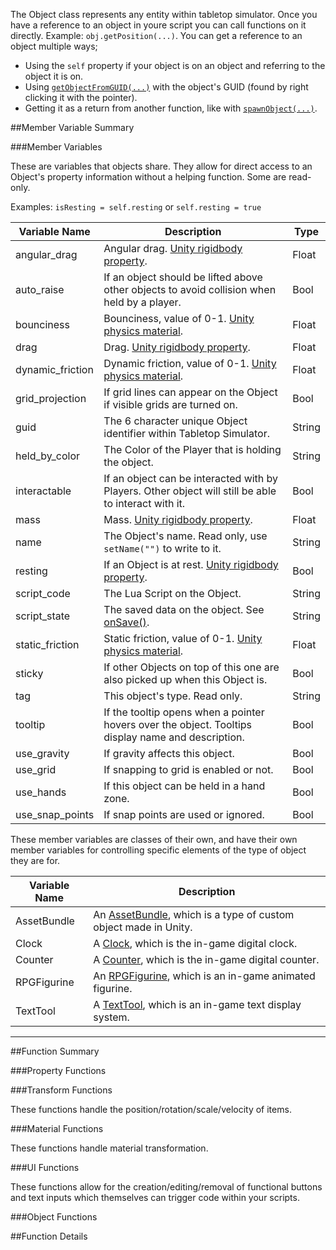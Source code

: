 The Object class represents any entity within tabletop simulator. Once you have a reference to an object in youre script you can call functions on it directly. Example: `obj.getPosition(...)`. You can get a reference to an object multiple ways;

* Using the `self` property if your object is on an object and referring to the object it is on.
* Using [`getObjectFromGUID(...)`](base#getobjectfromguid) with the object's GUID (found by right clicking it with the pointer).
* Getting it as a return from another function, like with [`spawnObject(...)`](base#spawnobject).

##Member Variable Summary

###Member Variables

These are variables that objects share. They allow for direct access to an Object's property information without a helping function. Some are read-only.

Examples: `isResting = self.resting` or `self.resting = true`

Variable Name | Description | Type
-- | -- | --
angular_drag | Angular drag. [Unity rigidbody property](https://docs.unity3d.com/Manual/class-Rigidbody.html). | Float
auto_raise | If an object should be lifted above other objects to avoid collision when held by a player. | Bool
bounciness | Bounciness, value of 0-1. [Unity physics material](https://docs.unity3d.com/Manual/class-PhysicMaterial.html). | Float
drag | Drag. [Unity rigidbody property](https://docs.unity3d.com/Manual/class-Rigidbody.html). | Float
dynamic_friction | Dynamic friction, value of 0-1. [Unity physics material](https://docs.unity3d.com/Manual/class-PhysicMaterial.html). | Float
grid_projection | If grid lines can appear on the Object if visible grids are turned on. | Bool
guid | The 6 character unique Object identifier within Tabletop Simulator. | String
held_by_color | The Color of the Player that is holding the object. | String
interactable | If an object can be interacted with by Players. Other object will still be able to interact with it. | Bool
mass | Mass. [Unity rigidbody property](https://docs.unity3d.com/Manual/class-Rigidbody.html). | Float
name | The Object's name. Read only, use `setName("")` to write to it. | String
resting | If an Object is at rest. [Unity rigidbody property](https://docs.unity3d.com/412/Documentation/Components/RigidbodySleeping.html). | Bool
script_code | The Lua Script on the Object. | String
script_state | The saved data on the object. See [onSave()](event#onsave). | String
static_friction | Static friction, value of 0-1. [Unity physics material](https://docs.unity3d.com/Manual/class-PhysicMaterial.html). | Float
sticky | If other Objects on top of this one are also picked up when this Object is. | Bool
tag | This object's type. Read only. | String
tooltip | If the tooltip opens when a pointer hovers over the object. Tooltips display name and description. | Bool
use_gravity | If gravity affects this object. | Bool
use_grid | If snapping to grid is enabled or not. | Bool
use_hands | If this object can be held in a hand zone. | Bool
use_snap_points | If snap points are used or ignored. | Bool

These member variables are classes of their own, and have their own member variables for controlling specific elements of the type of object they are for.

Variable Name | Description
-- | --
AssetBundle | An [AssetBundle](assetbundle), which is a type of custom object made in Unity.
Clock | A [Clock](clock), which is the in-game digital clock.
Counter | A [Counter](counter), which is the in-game digital counter.
RPGFigurine | An [RPGFigurine](rpgfigurine), which is an in-game animated figurine.
TextTool | A [TextTool](texttool), which is an in-game text display system.

---


##Function Summary



###Property Functions

###Transform Functions

These functions handle the position/rotation/scale/velocity of items. 

###Material Functions

These functions handle material transformation.

###UI Functions

These functions allow for the creation/editing/removal of functional buttons and text inputs which themselves can trigger code within your scripts.

###Object Functions
















##Function Details



















